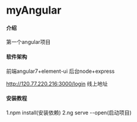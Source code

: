# myAngular

#### 介绍
第一个angular项目
#### 软件架构
前端angular7+element-ui
后台node+express

http://120.77.220.216:3000/login
线上地址

#### 安装教程

1.npm install(安装依赖)
2.ng serve --open(启动项目)





